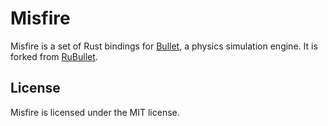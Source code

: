 # Misfire

Misfire is a set of Rust bindings for [Bullet](https://github.com/bulletphysics/bullet3), a physics simulation engine.
It is forked from [RuBullet](https://github.com/neachdainn/rubullet).

## License

Misfire is licensed under the MIT license.

